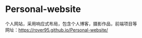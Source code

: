 # Personal-website
个人网站，采用响应式布局，包含个人博客，摄影作品，前端项目等<br>
网址：https://rover95.github.io/Personal-website/
